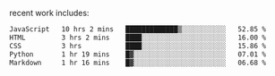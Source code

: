 
<!--<img width="1415" height="100" alt="blu" src="https://github.com/rdsilva01/rdsilva01/assets/101207588/deb060e5-d035-4f09-b511-e3f50605b207">-->

<!-- \> Enthusiastic about developing and building solutions <br>
\> Computer Science and Engineering @ UBI -->

<!-- <a href="https://www.rodrigosilva.live/">personal website</a> 🏁 -->

<!-- ![](https://komarev.com/ghpvc/?username=rdsilva01) -->

recent work includes:
<!--START_SECTION:waka-->

```txt
JavaScript   10 hrs 2 mins   █████████████▒░░░░░░░░░░░   52.85 %
HTML         3 hrs 2 mins    ████░░░░░░░░░░░░░░░░░░░░░   16.00 %
CSS          3 hrs           ████░░░░░░░░░░░░░░░░░░░░░   15.86 %
Python       1 hr 19 mins    █▓░░░░░░░░░░░░░░░░░░░░░░░   07.01 %
Markdown     1 hr 16 mins    █▓░░░░░░░░░░░░░░░░░░░░░░░   06.68 %
```

<!--END_SECTION:waka-->

